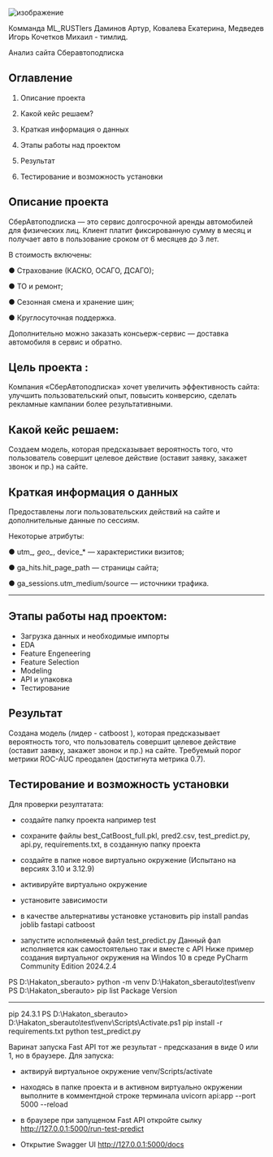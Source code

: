![изображение](https://github.com/user-attachments/assets/9167b267-5441-46e8-b2c3-189efa005c36)


Комманда ML_RUSTlers
Даминов Артур, Ковалева Екатерина, Медведев Игорь
Кочетков Михаил - тимлид.

Анализ сайта Сберавтоподписка
## Оглавление

1. Описание проекта

2. Какой кейс решаем?

3. Краткая информация о данных

4. Этапы работы над проектом

5. Результат

6. Тестирование и возможность установки

## Описание проекта

СберАвтоподписка — это сервис долгосрочной аренды автомобилей для физических лиц. Клиент платит фиксированную сумму в месяц и получает авто в пользование сроком от 6 месяцев до 3 лет.

В стоимость включены:

●	Страхование (КАСКО, ОСАГО, ДСАГО);

●	ТО и ремонт;

●	Сезонная смена и хранение шин;

●	Круглосуточная поддержка.

Дополнительно можно заказать консьерж-сервис — доставка автомобиля в сервис и обратно.


## Цель проекта : 

Компания «СберАвтоподписка» хочет увеличить эффективность сайта: улучшить пользовательский опыт, повысить конверсию, сделать рекламные кампании более результативными. 

## Какой кейс решаем:

Создаем модель, которая предсказывает вероятность того, что пользователь совершит целевое действие (оставит заявку, закажет звонок и пр.) на сайте.

## Краткая информация о данных

Предоставлены логи пользовательских действий на сайте и дополнительные данные по сессиям.

Некоторые атрибуты:

●	utm_*, geo_*, device_* — характеристики визитов;

●	ga_hits.hit_page_path — страницы сайта;

●	ga_sessions.utm_medium/source — источники трафика.

________________________________________

## Этапы работы над проектом:

* Загрузка данных и необходимые импорты
* EDA
* Feature Engeneering
* Feature Selection
* Modeling 
* API и упаковка
* Тестирование

## Результат

Создана  модель (лидер - catboost ), которая предсказывает вероятность того, что пользователь совершит целевое действие (оставит заявку, закажет звонок и пр.) на сайте. Требуемый порог метрики ROC-AUC преодален (достигнута метрика 0.7). 

## Тестирование и возможность установки

Для  проверки резултатата:

* создайте  папку проекта  например test
* сохраните файлы best_CatBoost_full.pkl, pred2.csv, test_predict.py, api.py, requirements.txt, в созданную  папку  проекта
* создайте в папке  новое виртуально окружение (Испытано  на версиях 3.10 и 3.12.9)
* активируйте виртуально окружение
* установите зависимости 
* в качестве альтернативы установке  установить pip install pandas joblib fastapi catboost

* запустите исполняемый файл test_predict.py Данный фал исполняется как самостоятельно так и вместе с API
Ниже  пример создания виртуальног окружения  на Windos 10  в  среде PyCharm Community Edition 2024.2.4

PS D:\Hakaton_sberauto> python -m venv D:\Hakaton_sberauto\test\venv
PS D:\Hakaton_sberauto> pip list
Package Version
------- -------
pip     24.3.1
PS D:\Hakaton_sberauto> D:\Hakaton_sberauto\test\venv\Scripts\Activate.ps1
pip install -r requirements.txt
python test_predict.py

Варинат запуска Fast API тот же  результат - предсказания в виде  0 или 1, но в браузере.
Для  запуска:
* актвируй  виртуальное  окружение
venv/Scripts/activate
* находясь в папке  проекта и в активном виртуально окружении выполните в комментдной строке терминала 
uvicorn api:app --port 5000 --reload
* в  браузере при  запущеном Fast API откройте сылку
http://127.0.0.1:5000/run-test-predict

* Открытие Swagger UI
 http://127.0.0.1:5000/docs
